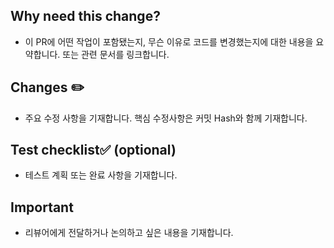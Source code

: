 ## Why need this change? 
- 이 PR에 어떤 작업이 포함됐는지, 무슨 이유로 코드를 변경했는지에 대한 내용을 요약합니다. 또는 관련 문서를 링크합니다.

## Changes ✏️
- 주요 수정 사항을 기재합니다. 핵심 수정사항은 커밋 Hash와 함께 기재합니다.

## Test checklist✅ (optional)
- 테스트 계획 또는 완료 사항을 기재합니다.

## Important
- 리뷰어에게 전달하거나 논의하고 싶은 내용을 기재합니다.
